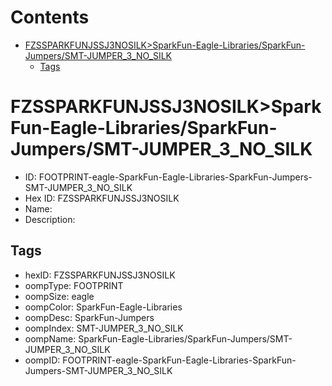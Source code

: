 



Contents
========

* [FZSSPARKFUNJSSJ3NOSILK>SparkFun-Eagle-Libraries/SparkFun-Jumpers/SMT-JUMPER_3_NO_SILK](#fzssparkfunjssj3nosilksparkfun-eagle-librariessparkfun-jumperssmt-jumper_3_no_silk)
	* [Tags](#tags)

# FZSSPARKFUNJSSJ3NOSILK>SparkFun-Eagle-Libraries/SparkFun-Jumpers/SMT-JUMPER_3_NO_SILK

- ID: FOOTPRINT-eagle-SparkFun-Eagle-Libraries-SparkFun-Jumpers-SMT-JUMPER_3_NO_SILK
- Hex ID: FZSSPARKFUNJSSJ3NOSILK
- Name: 
- Description: 

## Tags

- hexID: FZSSPARKFUNJSSJ3NOSILK
- oompType: FOOTPRINT
- oompSize: eagle
- oompColor: SparkFun-Eagle-Libraries
- oompDesc: SparkFun-Jumpers
- oompIndex: SMT-JUMPER_3_NO_SILK
- oompName: SparkFun-Eagle-Libraries/SparkFun-Jumpers/SMT-JUMPER_3_NO_SILK
- oompID: FOOTPRINT-eagle-SparkFun-Eagle-Libraries-SparkFun-Jumpers-SMT-JUMPER_3_NO_SILK
